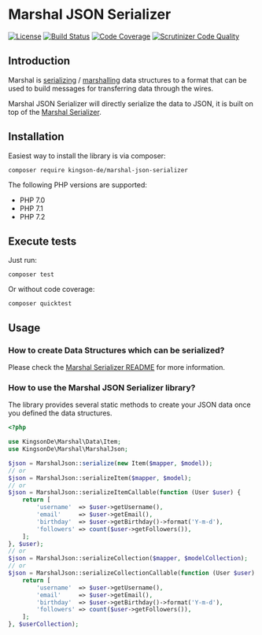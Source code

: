 # Marshal JSON Serializer

[![License](https://img.shields.io/badge/License-Apache%202.0-blue.svg)](https://github.com/Kingson-de/marshal-serializer/blob/master/LICENSE)
[![Build Status](https://travis-ci.org/Kingson-de/marshal-json-serializer.svg?branch=master)](https://travis-ci.org/Kingson-de/marshal-serializer)
[![Code Coverage](https://scrutinizer-ci.com/g/Kingson-de/marshal-json-serializer/badges/coverage.png?b=master)](https://scrutinizer-ci.com/g/Kingson-de/marshal-serializer/?branch=master)
[![Scrutinizer Code Quality](https://scrutinizer-ci.com/g/Kingson-de/marshal-json-serializer/badges/quality-score.png?b=master)](https://scrutinizer-ci.com/g/Kingson-de/marshal-serializer/?branch=master)

## Introduction

Marshal is [serializing](https://en.wikipedia.org/wiki/Serialization) / [marshalling](https://en.wikipedia.org/wiki/Marshalling_(computer_science)) data structures to a format that can be used to build messages for transferring data through the wires.

Marshal JSON Serializer will directly serialize the data to JSON, it is built on top of the [Marshal Serializer](https://github.com/Kingson-de/marshal-serializer).

## Installation

Easiest way to install the library is via composer:
```
composer require kingson-de/marshal-json-serializer
```

The following PHP versions are supported:
* PHP 7.0
* PHP 7.1
* PHP 7.2

## Execute tests
Just run:
```
composer test
```

Or without code coverage:
```
composer quicktest
```

## Usage

### How to create Data Structures which can be serialized?

Please check the [Marshal Serializer README](https://github.com/Kingson-de/marshal-serializer/blob/master/README.md) for more information.

### How to use the Marshal JSON Serializer library?

The library provides several static methods to create your JSON data once you defined the data structures.

```php
<?php

use KingsonDe\Marshal\Data\Item;
use KingsonDe\Marshal\MarshalJson;

$json = MarshalJson::serialize(new Item($mapper, $model));
// or
$json = MarshalJson::serializeItem($mapper, $model);
// or
$json = MarshalJson::serializeItemCallable(function (User $user) {
    return [
        'username'  => $user->getUsername(),
        'email'     => $user->getEmail(),
        'birthday'  => $user->getBirthday()->format('Y-m-d'),
        'followers' => count($user->getFollowers()),
    ];
}, $user);
// or
$json = MarshalJson::serializeCollection($mapper, $modelCollection);
// or 
$json = MarshalJson::serializeCollectionCallable(function (User $user) {
    return [
        'username'  => $user->getUsername(),
        'email'     => $user->getEmail(),
        'birthday'  => $user->getBirthday()->format('Y-m-d'),
        'followers' => count($user->getFollowers()),
    ];
}, $userCollection);
```
